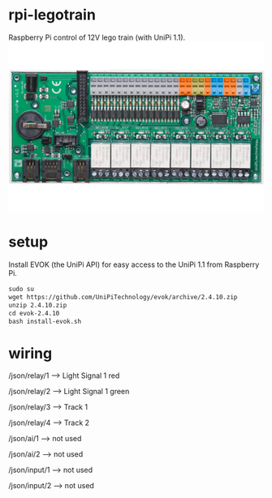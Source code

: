 # rpi-legotrain
Raspberry Pi control of 12V lego train (with UniPi 1.1).
![UniPi 1.1](doc/UniPi-11-top.jpg?raw=true "UniPi")

# setup
Install EVOK (the UniPi API) for easy access to the UniPi 1.1 from Raspberry Pi.
```
sudo su
wget https://github.com/UniPiTechnology/evok/archive/2.4.10.zip
unzip 2.4.10.zip
cd evok-2.4.10
bash install-evok.sh
```

# wiring
/json/relay/1 --> Light Signal 1 red

/json/relay/2 --> Light Signal 1 green

/json/relay/3 --> Track 1

/json/relay/4 --> Track 2


/json/ai/1 --> not used

/json/ai/2 --> not used


/json/input/1 --> not used

/json/input/2 --> not used
